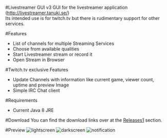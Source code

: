 #Livestreamer GUI v3
GUI for the livestreamer application (http://livestreamer.tanuki.se/)<br>
Its intended use is for twitch.tv but there is rudimentary support for other services.

#Features
 - List of channels for multiple Streaming Services
 - Choose from available qualities
 - Start Livestreamer stream or record it
 - Open Stream in Browser

#Twitch.tv exclusive Features
 - Update Channels with information like current game, viewer count, uptime and preview Image
 - Simple IRC Chat client

#Requirements
 - Current Java 8 JRE

#Download
You can find the download links over at the <a href src="https://github.com/westerwave/livestreamer_twitch_gui/releases1">Releases1</a> section.

#Preview
![lightscreen](https://cloud.githubusercontent.com/assets/1731203/15981648/b4d03d80-2f78-11e6-929f-038a112af26e.png)
![darkscreen](https://cloud.githubusercontent.com/assets/1731203/15981649/b64ee31e-2f78-11e6-879d-efde71877bc8.png)
![notification](https://cloud.githubusercontent.com/assets/1731203/15981650/b7a30dc6-2f78-11e6-951b-289c408c6c6a.png)
